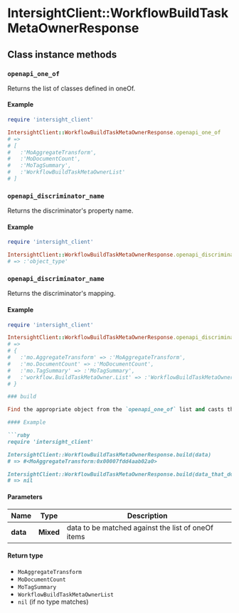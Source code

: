 # IntersightClient::WorkflowBuildTaskMetaOwnerResponse

## Class instance methods

### `openapi_one_of`

Returns the list of classes defined in oneOf.

#### Example

```ruby
require 'intersight_client'

IntersightClient::WorkflowBuildTaskMetaOwnerResponse.openapi_one_of
# =>
# [
#   :'MoAggregateTransform',
#   :'MoDocumentCount',
#   :'MoTagSummary',
#   :'WorkflowBuildTaskMetaOwnerList'
# ]
```

### `openapi_discriminator_name`

Returns the discriminator's property name.

#### Example

```ruby
require 'intersight_client'

IntersightClient::WorkflowBuildTaskMetaOwnerResponse.openapi_discriminator_name
# => :'object_type'
```

### `openapi_discriminator_name`

Returns the discriminator's mapping.

#### Example

```ruby
require 'intersight_client'

IntersightClient::WorkflowBuildTaskMetaOwnerResponse.openapi_discriminator_mapping
# =>
# {
#   :'mo.AggregateTransform' => :'MoAggregateTransform',
#   :'mo.DocumentCount' => :'MoDocumentCount',
#   :'mo.TagSummary' => :'MoTagSummary',
#   :'workflow.BuildTaskMetaOwner.List' => :'WorkflowBuildTaskMetaOwnerList'
# }

### build

Find the appropriate object from the `openapi_one_of` list and casts the data into it.

#### Example

```ruby
require 'intersight_client'

IntersightClient::WorkflowBuildTaskMetaOwnerResponse.build(data)
# => #<MoAggregateTransform:0x00007fdd4aab02a0>

IntersightClient::WorkflowBuildTaskMetaOwnerResponse.build(data_that_doesnt_match)
# => nil
```

#### Parameters

| Name | Type | Description |
| ---- | ---- | ----------- |
| **data** | **Mixed** | data to be matched against the list of oneOf items |

#### Return type

- `MoAggregateTransform`
- `MoDocumentCount`
- `MoTagSummary`
- `WorkflowBuildTaskMetaOwnerList`
- `nil` (if no type matches)

